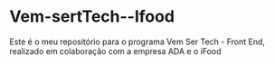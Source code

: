 # Vem-sertTech--Ifood
Este é o meu repositório para o programa Vem Ser Tech - Front End, realizado em colaboração com a empresa ADA e o iFood
